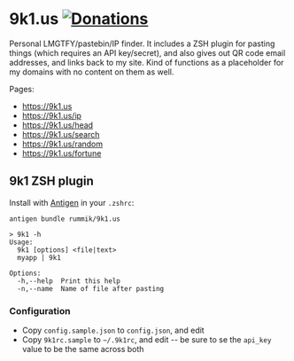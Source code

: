  9k1.us [![Donations][]][gratipay]
========
Personal LMGTFY/pastebin/IP finder.  It includes a ZSH plugin for pasting
things (which requires an API key/secret), and also gives out QR code
email addresses, and links back to my site.  Kind of functions as a
placeholder for my domains with no content on them as well.

Pages:

- https://9k1.us
- https://9k1.us/ip
- https://9k1.us/head
- https://9k1.us/search
- https://9k1.us/random
- https://9k1.us/fortune

[Donations]: http://img.shields.io/gratipay/rummik.svg
[gratipay]: https://gratipay.com/rummik/


## 9k1 ZSH plugin
Install with [Antigen](https://github.com/zsh-users/antigen) in your `.zshrc`:
```
antigen bundle rummik/9k1.us
```

```
> 9k1 -h
Usage:
  9k1 [options] <file|text>
  myapp | 9k1

Options:
  -h,--help  Print this help
  -n,--name  Name of file after pasting
```

### Configuration
- Copy `config.sample.json` to `config.json`, and edit
- Copy `9k1rc.sample` to `~/.9k1rc`, and edit -- be sure to se the `api_key`
  value to be the same across both

